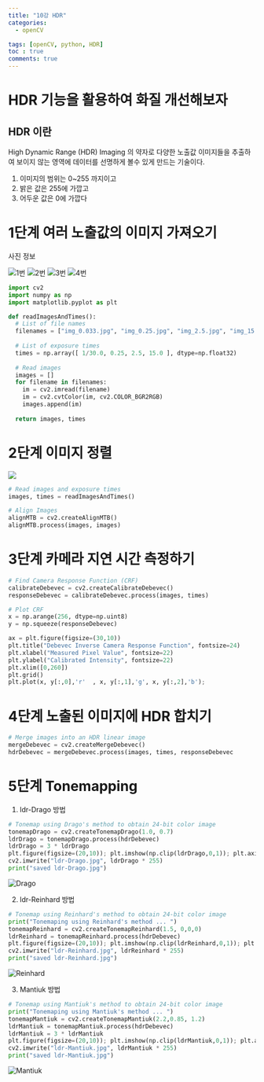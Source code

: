 ```yaml
---
title: "10강 HDR"
categories:
  - openCV

tags: [openCV, python, HDR]
toc : true
comments: true
---
```


# HDR 기능을 활용하여 화질 개선해보자

## HDR 이란
High Dynamic Range (HDR) Imaging 의 약자로
다양한 노출값 이미지들을 추출하여 보이지 않는 영역에 데이터를 선명하게 볼수 있게 만드는 기술이다.

1. 이미지의 범위는 0~255 까지이고
2. 밝은 값은 255에 가깝고
3. 어두운 값은 0에 가깝다

# 1단계 여러 노출값의 이미지 가져오기

사진 정보

![1번](../../assets/img/OpenCV/openCV10%EA%B0%95_HDR/img_0.033.jpg)
![2번](../../assets/img/OpenCV/openCV10%EA%B0%95_HDR/img_0.25.jpg)
![3번](../../assets/img/OpenCV/openCV10%EA%B0%95_HDR/img_2.5.jpg)
![4번](../../assets/img/OpenCV/openCV10%EA%B0%95_HDR/img_15.jpg)


```python
import cv2
import numpy as np
import matplotlib.pyplot as plt

def readImagesAndTimes():
  # List of file names  
  filenames = ["img_0.033.jpg", "img_0.25.jpg", "img_2.5.jpg", "img_15.jpg"]
  
  # List of exposure times  
  times = np.array([ 1/30.0, 0.25, 2.5, 15.0 ], dtype=np.float32)
  
  # Read images 
  images = []
  for filename in filenames:
    im = cv2.imread(filename)
    im = cv2.cvtColor(im, cv2.COLOR_BGR2RGB)
    images.append(im)
  
  return images, times

```

# 2단계 이미지 정렬

![](../../assets/img/OpenCV/openCV10%EA%B0%95_HDR/aligned-unaligned-hdr-comparison.jpg)

```python
# Read images and exposure times
images, times = readImagesAndTimes()

# Align Images
alignMTB = cv2.createAlignMTB()
alignMTB.process(images, images)

```

# 3단계 카메라 지연 시간 측정하기

```python
# Find Camera Response Function (CRF)
calibrateDebevec = cv2.createCalibrateDebevec()
responseDebevec = calibrateDebevec.process(images, times)

# Plot CRF
x = np.arange(256, dtype=np.uint8)
y = np.squeeze(responseDebevec)

ax = plt.figure(figsize=(30,10))
plt.title("Debevec Inverse Camera Response Function", fontsize=24)
plt.xlabel("Measured Pixel Value", fontsize=22)
plt.ylabel("Calibrated Intensity", fontsize=22)
plt.xlim([0,260])
plt.grid()
plt.plot(x, y[:,0],'r'  , x, y[:,1],'g', x, y[:,2],'b');

```


# 4단계 노출된 이미지에 HDR 합치기

```python
# Merge images into an HDR linear image
mergeDebevec = cv2.createMergeDebevec()
hdrDebevec = mergeDebevec.process(images, times, responseDebevec

```

# 5단계 Tonemapping 
1. ldr-Drago 방법
```python
# Tonemap using Drago's method to obtain 24-bit color image
tonemapDrago = cv2.createTonemapDrago(1.0, 0.7)
ldrDrago = tonemapDrago.process(hdrDebevec)
ldrDrago = 3 * ldrDrago
plt.figure(figsize=(20,10)); plt.imshow(np.clip(ldrDrago,0,1)); plt.axis('off');
cv2.imwrite("ldr-Drago.jpg", ldrDrago * 255)
print("saved ldr-Drago.jpg")
```

![Drago](../../assets/img/OpenCV/openCV10%EA%B0%95_HDR/ldr-Drago.jpg)

2. ldr-Reinhard 방법
```python
# Tonemap using Reinhard's method to obtain 24-bit color image
print("Tonemaping using Reinhard's method ... ")
tonemapReinhard = cv2.createTonemapReinhard(1.5, 0,0,0)
ldrReinhard = tonemapReinhard.process(hdrDebevec)
plt.figure(figsize=(20,10)); plt.imshow(np.clip(ldrReinhard,0,1)); plt.axis('off');
cv2.imwrite("ldr-Reinhard.jpg", ldrReinhard * 255)
print("saved ldr-Reinhard.jpg")
```
![Reinhard](../../assets/img/OpenCV/openCV10%EA%B0%95_HDR/ldr-Reinhard.jpg)

3. Mantiuk 방법
``` python
# Tonemap using Mantiuk's method to obtain 24-bit color image
print("Tonemaping using Mantiuk's method ... ")
tonemapMantiuk = cv2.createTonemapMantiuk(2.2,0.85, 1.2)
ldrMantiuk = tonemapMantiuk.process(hdrDebevec)
ldrMantiuk = 3 * ldrMantiuk
plt.figure(figsize=(20,10)); plt.imshow(np.clip(ldrMantiuk,0,1)); plt.axis('off');
cv2.imwrite("ldr-Mantiuk.jpg", ldrMantiuk * 255)
print("saved ldr-Mantiuk.jpg")

```

![Mantiuk](../../assets/img/OpenCV/openCV10%EA%B0%95_HDR/ldr-Mantiuk.jpg)



